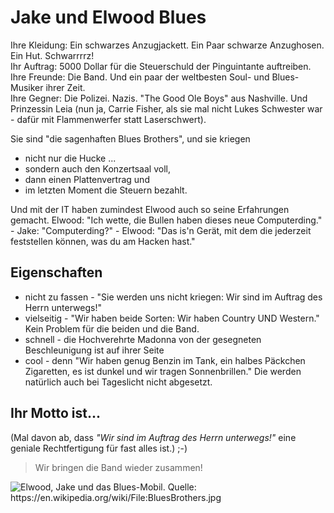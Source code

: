 # Jake und Elwood Blues

Ihre Kleidung: Ein schwarzes Anzugjackett. Ein Paar schwarze Anzughosen. Ein Hut. Schwarrrrz!  
Ihr Auftrag: 5000 Dollar für die Steuerschuld der Pinguintante auftreiben.  
Ihre Freunde: Die Band. Und ein paar der weltbesten Soul- und Blues-Musiker ihrer Zeit.  
Ihre Gegner: Die Polizei. Nazis. "The Good Ole Boys" aus Nashville. Und Prinzessin Leia (nun ja, Carrie Fisher, als sie mal nicht Lukes Schwester war - dafür mit Flammenwerfer statt Laserschwert).  

Sie sind "die sagenhaften Blues Brothers", und sie kriegen  
 * nicht nur die Hucke ...  
 * sondern auch den Konzertsaal voll,  
 * dann einen Plattenvertrag und  
 * im letzten Moment die Steuern bezahlt.  

Und mit der IT haben zumindest Elwood auch so seine Erfahrungen gemacht. Elwood: "Ich wette, die Bullen haben dieses neue Computerding." - Jake: "Computerding?" - Elwood: "Das is'n Gerät, mit dem die jederzeit feststellen können, was du am Hacken hast."

## Eigenschaften
 * nicht zu fassen \- "Sie werden uns nicht kriegen: Wir sind im Auftrag des Herrn unterwegs!"
 * vielseitig \- "Wir haben beide Sorten: Wir haben Country UND Western." Kein Problem für die beiden und die Band.
 * schnell \- die Hochverehrte Madonna von der gesegneten Beschleunigung ist auf ihrer Seite 
 * cool \- denn "Wir haben genug Benzin im Tank, ein halbes Päckchen Zigaretten, es ist dunkel und wir tragen Sonnenbrillen." Die werden natürlich auch bei Tageslicht nicht abgesetzt.

## Ihr Motto ist...
(Mal davon ab, dass _"Wir sind im Auftrag des Herrn unterwegs!"_ eine geniale Rechtfertigung für fast alles ist.) ;-)

> Wir bringen die Band wieder zusammen!

<img src="https://upload.wikimedia.org/wikipedia/en/f/f5/BluesBrothers.jpg" alt="Elwood, Jake und das Blues-Mobil. Quelle: https://en.wikipedia.org/wiki/File:BluesBrothers.jpg" />